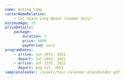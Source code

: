 ```yaml
---
name: Acting Camp
centerNameRelation:
    - Cal State Long Beach (Summer Only)
minimumAge: 15
priceDetails:
    package:
        duration: 3
        price: 4450
        payPeriod: once
programDates:
    - arrive: Jun 20th, 2021
      depart: Jul 10th, 2021
    - arrive: Jul 11th, 2021
      depart: Aug 1st, 2021
sampleCalendar: /assets/tour-calendar-placeholder.pdf
---
```

